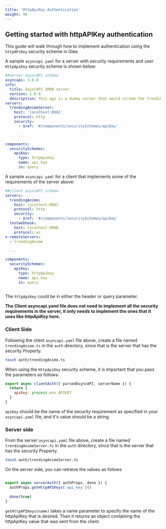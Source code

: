 ```yaml
---
title: 'HttpApiKey Authentication'
weight: 90
---
```


## Getting started with httpAPIKey authentication

This guide will walk through how to implement authentication using the `httpAPiKey` security scheme in Glee.

A sample `asyncapi.yaml` for a server with security requirements and user `HttpApiKey` security scheme is shown below:

```yaml
##server asyncAPI schema
asyncapi: 3.0.0
info:
  title: AsyncAPI IMDB server
  version: 1.0.0
  description: This app is a dummy server that would stream the trending/upcoming anime.
servers:
  trendingAnimeServer:
    host: 'localhost:8081'
    protocol: http
    security:
      - $ref: '#/components/securitySchemes/apiKey'

      ...

components:
  securitySchemes:
    apiKey:
      type: httpApiKey
      name: api_key
      in: query

```

A sample `asyncapi.yaml` for a client that implements some of the requirements of the server above:

```yaml
##client asyncAPI schema
servers:
  trendingAnime:
    host: localhost:8081
    protocol: http
    security:
      - $ref: '#/components/securitySchemes/apiKey'
  testwebhook:
    host: localhost:9000
    protocol: ws
x-remoteServers:
  - trendingAnime

  ...

components:
  securitySchemes:
    apiKey:
      type: httpApiKey
      name: api_key
      in: query
      

```

The `httpApiKey` could be in either the header or query parameter.

**The Client asyncapi.yaml file does not need to implement all the security requirements in the server, it only needs to implement the ones that it uses like *httpApiKey* here.**

### Client Side

Following the client `asyncapi.yaml` file above, create a file named `trendingAnime.ts` in the `auth` directory, since that is the server that has the security Property. 

```bash
touch auth/trendingAnime.ts
```

When using the `HttpApiKey` security scheme, it is important that you pass the parameters as follows:

```js
export async clientAuth({ parsedAsyncAPI, serverName }) {
  return {
    apiKey: process.env.APIKEY
  }
}
```

`apiKey` should be the name of the security requirement as specified in your `asyncapi.yaml` file, and it's value should be a string.


### Server side

From the server `asyncapi.yaml` file above, create a file named `trendingAnimeServer.ts` in the `auth` directory, since that is the server that has the security Property. 

```bash
touch auth/trendingAnimeServer.ts
```

On the server side, you can retrieve the values as follows

```js

export async serverAuth({ authProps, done }) {
  authProps.getHttpAPIKeys('api_key')()
  
  done(true)
}

```

`getHttpAPIKeys(name)` takes a name parameter to specify the name of the httpApiKey that is desired. Then it returns an object containing the httpApiKey value that was sent from the client.
